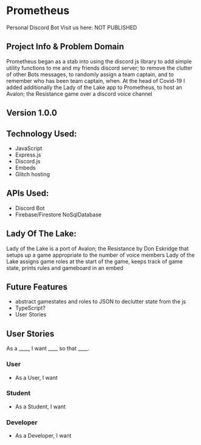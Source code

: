 # Prometheus
Personal Discord Bot
Visit us here: NOT PUBLISHED

## Project Info & Problem Domain
Prometheus began as a stab into using the discord js library to add simple utility functions to me and my friends discord server;
to remove the clutter of other Bots messages, to randomly assign a team captain, and to remember who has been team captain, when.
At the head of Covid-19 I added additionally the Lady of the Lake app to Prometheus, to host an Avalon; the Resistance game over a
discord voice channel

## Version 1.0.0

## Technology Used:
- JavaScript
- Express.js
- Discord.js
- Embeds
- Glitch hosting

## APIs Used:
- Discord Bot
- Firebase/Firestore NoSqlDatabase

## Lady Of The Lake:
Lady of the Lake is a port of Avalon; the Resistance by Don Eskridge that setups up a game appropriate to the number of voice members 
Lady of the Lake assigns game roles at the start of the game, keeps track of game state, prints rules and gameboard in an embed

## Future Features
- abstract gamestates and roles to JSON to declutter state from the js
- TypeScript?
- User Stories

## User Stories
As a ____, I want ____ so that ____.

### User
- As a User, I want
### Student
- As a Student, I want
### Developer
- As a Developer, I want

